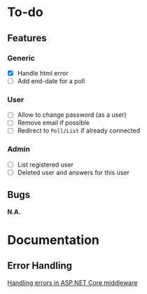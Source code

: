 # To-do

## Features

### Generic

- [x] Handle html error
- [ ] Add end-date for a poll

### User

- [ ] Allow to change password (as a user)
- [ ] Remove email if possible
- [ ] Redirect to `Poll/List` if already connected

### Admin

- [ ] List registered user
- [ ] Deleted user and answers for this user

## Bugs

__N.A.__

# Documentation

## Error Handling
 [Handling errors in ASP.NET Core middleware](https://techblog.dorogin.com/handling-errors-in-aspnet-core-middleware-e39872496d51)